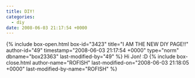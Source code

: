 ```yaml
---
title: DIY!
categories:
  - diy
date: 2008-06-03 21:17:54 +0000
---
```

{% include box-open.html box-id="3423" title="I AM THE NEW DIY PAGE!!" author-id="49" timestamp="2008-06-03 21:17:54 +0000" type="norm" dbname="box23363" last-modified-by="49" %}
Hi Jon! :D
{% include box-close.html author-name="ROFISH" last-modified-on="2008-06-03 21:18:05 +0000" last-modified-by-name="ROFISH" %}
